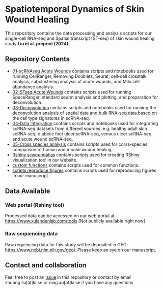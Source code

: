 # Spatiotemporal Dynamics of Skin Wound Healing

This repository contains the data processing and analysis scripts for our single-cell RNA-seq and Spatial transcript (ST-seq) of skin wound healing study **Liu et al. preprint (2024)**.


## Repository Contents

  - [01-scRNAseq Acute Wounds](https://github.com/Zhuang-Bio/scRNA_STseq_human_wounds_paper_scripts/tree/main/01-scRNAseq%20Acute%20Wounds) contains scripts and notebooks used for running CellRanger, Removing Doublets, Seurat, cell-cell crosstalk analysis, subclustering analysis of acute wounds, and Milo cell abundance analysis.
   - [02-STseq Acute Wounds](https://github.com/Zhuang-Bio/scRNA_STseq_human_wounds_paper_scripts/tree/main/02-STseq%20Acute%20Wounds) contains scripts used for running SpaceRanger, standard seurat analysis and plotting, and preparation for deconvolution.
   - [03-Deconvolution](https://github.com/Zhuang-Bio/scRNA_STseq_human_wounds_paper_scripts/tree/main/03-Deconvolution) contains scripts and notebooks used for running the deconvolution analysis of spatial data and bulk RNA-seq data based on the cell type signatures in scRNA-seq.
   - [04-Data Integration](https://github.com/Zhuang-Bio/scRNA_STseq_human_wounds_paper_scripts/tree/main/04-Data%20Integration) contains scripts and notebooks used for integrating scRNA-seq datasets from different sources. e.g. healthy adult skin scRNA-seq, diabetic foot ulcer scRNA-seq, venous ulcer scRNA-seq, and acute wound scRNA-seq.
   - [05-Cross species analysis](https://github.com/Zhuang-Bio/scRNA_STseq_human_wounds_paper_scripts/tree/main/05-Cross%20species%20analysis) contains scripts used for corss-species comparison of human and mouse wound healing.
   - [Rshiny scwoundatlas](https://github.com/Zhuang-Bio/scRNA_STseq_human_wounds_paper_scripts/tree/main/Rshiny%20scwoundatlas) contains scripts used for creating RShiny visualization tool in our website.
   - [custom functions](https://github.com/Zhuang-Bio/scRNA_STseq_human_wounds_paper_scripts/tree/main/custom%20functions) contains scripts used for common functions.
   - [scripts reproduce figures](https://github.com/Zhuang-Bio/scRNA_STseq_human_wounds_paper_scripts/tree/main/scripts%20reproduce%20figures) contains scripts used for reproducing figures in our manuscript.


## Data Available

### Web portal (Rshiny tool)
  Processed data can be accessed on our web portal at https://www.xulandenlab.com/tools [Not publicly available right now]

### Raw sequencing data
  Raw requencing data for this study will be deposited in GEO: https://www.ncbi.nlm.nih.gov/geo/. Please keep an eye on our manuscript.


## Contact and collaboration
Feel free to post an [issue](https://github.com/Zhuang-Bio/scRNA_STseq_human_wounds_paper_scripts/issues) in this repository or contact by email zhuang.liu[at]ki.se or ning.xu[at]ki.se if you have any questions.


